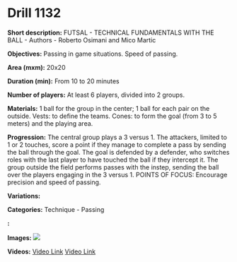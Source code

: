 # Drill 1132

**Short description:**
FUTSAL - TECHNICAL FUNDAMENTALS WITH THE BALL - Authors - Roberto Osimani and Mico Martic

**Objectives:**
Passing in game situations. Speed of passing.

**Area (mxm):**
20x20

**Duration (min):**
From 10 to 20 minutes

**Number of players:**
At least 6 players, divided into 2 groups.

**Materials:**
1 ball for the group in the center; 1 ball for each pair on the outside. Vests: to define the teams. Cones: to form the goal (from 3 to 5 meters) and the playing area.

**Progression:**
The central group plays a 3 versus 1. The attackers, limited to 1 or 2 touches, score a point if they manage to complete a pass by sending the ball through the goal. The goal is defended by a defender, who switches roles with the last player to have touched the ball if they intercept it. The group outside the field performs passes with the instep, sending the ball over the players engaging in the 3 versus 1. POINTS OF FOCUS: Encourage precision and speed of passing.

**Variations:**


**Categories:**
Technique - Passing

**:**


**Images:**
![](https://www.coachingfutsal.com/\images\0d31611956613075894f3132df654c1dc523f913c338633368199b5421becba39b5dac134f9271399978f1d191795327f0916280dc9760c971d3c64113d152e552c1eabd1f746.jpg)

**Videos:**
[Video Link](https://www.youtube.com/embed/nvV_NYaxLrs)
[Video Link](https://www.youtube.com/embed/F7cnzqDa2jg)

